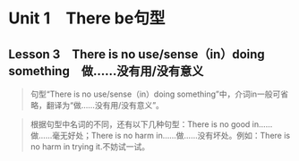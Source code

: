 ﻿ # Unit 1　There be句型
 ## Lesson 3　There is no use/sense（in）doing something　做……没有用/没有意义
 
> 句型“There is no use/sense（in）doing something”中，介词in一般可省略，翻译为“做……没有用/没有意义”。

> 根据句型中名词的不同，还有以下几种句型：There is no good in……做……毫无好处；There is no harm in……做……没有坏处。例如：There is no harm in trying it.不妨试一试。


 